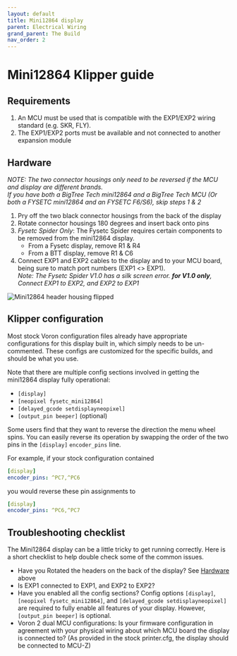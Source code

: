 ```yaml
---
layout: default
title: Mini12864 display
parent: Electrical Wiring
grand_parent: The Build
nav_order: 2
---
```


# Mini12864 Klipper guide

## Requirements

1. An MCU must be used that is compatible with the EXP1/EXP2 wiring standard (e.g. SKR, FLY).
2. The EXP1/EXP2 ports must be available and not connected to another expansion module

## Hardware

_NOTE: The two connector housings only need to be reversed if the MCU and display are different brands.\
If you have both a BigTree Tech mini12864 and a BigTree Tech MCU (Or both a FYSETC mini12864 and an FYSETC F6/S6), skip steps 1 & 2_

1. Pry off the two black connector housings from the back of the display
2. Rotate connector housings 180 degrees and insert back onto pins
3. _Fysetc Spider Only_: The Fysetc Spider requires certain components to be removed from the mini12864 display.
   - From a Fysetc display, remove R1 & R4
   - From a BTT display, remove R1 & C6
4. Connect EXP1 and EXP2 cables to the display and to your MCU board, being sure to match port numbers (EXP1 <> EXP1).\
   _Note: The Fysetc Spider V1.0 has a silk screen error.  **for V1.0 only**, Connect EXP1 to EXP2, and EXP2 to EXP1_

![Mini12864 header housing flipped](./images/mini12864_header_flip.jpg)

## Klipper configuration

Most stock Voron configuration files already have appropriate configurations for this display built in, which simply needs to be un-commented. These configs are customized for the specific builds, and should be what you use.

Note that there are multiple config sections involved in getting the mini12864 display fully operational:

- `[display]`
- `[neopixel fysetc_mini12864]`
- `[delayed_gcode setdisplayneopixel]`
- `[output_pin beeper]` (optional)

Some users find that they want to reverse the direction the menu wheel spins. You can easily reverse its operation by swapping the order of the two pins in the `[display]` `encoder_pins` line.

For example, if your stock configuration contained

```yml
[display]
encoder_pins: ^PC7,^PC6
```

you would reverse these pin assignments to

```yml
[display]
encoder_pins: ^PC6,^PC7
```

## Troubleshooting checklist

The Mini12864 display can be a little tricky to get running correctly. Here is a short checklist to help double check some of the common issues.

- Have you Rotated the headers on the back of the display? See [Hardware](#hardware) above
- Is EXP1 connected to EXP1, and EXP2 to EXP2?
- Have you enabled all the config sections? Config options `[display]`, `[neopixel fysetc_mini12864]`, and `[delayed_gcode setdisplayneopixel]` are required to fully enable all features of your display. However, `[output_pin beeper]` is optional.
- Voron 2 dual MCU configurations: Is your firmware configuration in agreement with your physical wiring about which MCU board the display is connected to?  (As provided in the stock printer.cfg, the display should be connected to MCU-Z)

